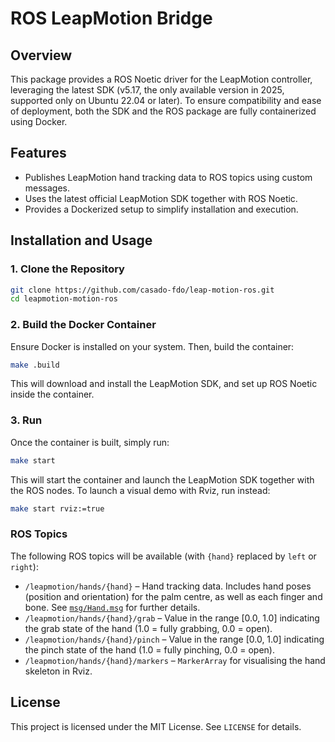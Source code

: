 # ROS LeapMotion Bridge

## Overview
This package provides a ROS Noetic driver for the LeapMotion controller, leveraging the latest SDK (v5.17, the only available version in 2025, supported only on Ubuntu 22.04 or later). To ensure compatibility and ease of deployment, both the SDK and the ROS package are fully containerized using Docker.

## Features
- Publishes LeapMotion hand tracking data to ROS topics using custom messages.
- Uses the latest official LeapMotion SDK together with ROS Noetic.
- Provides a Dockerized setup to simplify installation and execution.


## Installation and Usage
### 1. Clone the Repository
```bash
git clone https://github.com/casado-fdo/leap-motion-ros.git
cd leapmotion-motion-ros
```

### 2. Build the Docker Container
Ensure Docker is installed on your system. Then, build the container:
```bash
make .build
```
This will download and install the LeapMotion SDK, and set up ROS Noetic inside the container.

### 3. Run
Once the container is built, simply run:
```bash
make start
```
This will start the container and launch the LeapMotion SDK together with the ROS nodes. To launch a visual demo with Rviz, run instead:
```bash
make start rviz:=true
```

### ROS Topics
The following ROS topics will be available (with `{hand}` replaced by `left` or `right`):

* `/leapmotion/hands/{hand}` – Hand tracking data. Includes hand poses (position and orientation) for the palm centre, as well as each finger and bone. See [`msg/Hand.msg`](leap_motion_controller/msg/Hand.msg) for further details.
* `/leapmotion/hands/{hand}/grab` – Value in the range \[0.0, 1.0] indicating the grab state of the hand (1.0 = fully grabbing, 0.0 = open).
* `/leapmotion/hands/{hand}/pinch` – Value in the range \[0.0, 1.0] indicating the pinch state of the hand (1.0 = fully pinching, 0.0 = open).
* `/leapmotion/hands/{hand}/markers` – `MarkerArray` for visualising the hand skeleton in Rviz.


## License
This project is licensed under the MIT License. See `LICENSE` for details.